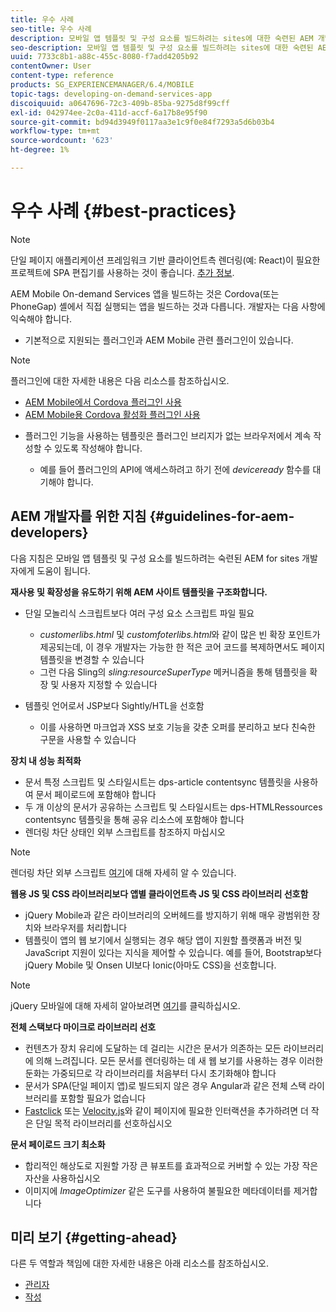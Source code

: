 ```yaml
---
title: 우수 사례
seo-title: 우수 사례
description: 모바일 앱 템플릿 및 구성 요소를 빌드하려는 sites에 대한 숙련된 AEM 개발자에게 도움이 되는 모범 사례 및 지침을 알려면 이 페이지를 따르십시오.
seo-description: 모바일 앱 템플릿 및 구성 요소를 빌드하려는 sites에 대한 숙련된 AEM 개발자에게 도움이 되는 모범 사례 및 지침을 알려면 이 페이지를 따르십시오.
uuid: 7733c8b1-a88c-455c-8080-f7add4205b92
contentOwner: User
content-type: reference
products: SG_EXPERIENCEMANAGER/6.4/MOBILE
topic-tags: developing-on-demand-services-app
discoiquuid: a0647696-72c3-409b-85ba-9275d8f99cff
exl-id: 042974ee-2c0a-411d-accf-6a17b8e95f90
source-git-commit: bd94d3949f0117aa3e1c9f0e84f7293a5d6b03b4
workflow-type: tm+mt
source-wordcount: '623'
ht-degree: 1%

---
```


# 우수 사례 {#best-practices}

>[!NOTE]
>
>단일 페이지 애플리케이션 프레임워크 기반 클라이언트측 렌더링(예: React)이 필요한 프로젝트에 SPA 편집기를 사용하는 것이 좋습니다. [추가 정보](/help/sites-developing/spa-overview.md).

AEM Mobile On-demand Services 앱을 빌드하는 것은 Cordova(또는 PhoneGap) 셸에서 직접 실행되는 앱을 빌드하는 것과 다릅니다. 개발자는 다음 사항에 익숙해야 합니다.

* 기본적으로 지원되는 플러그인과 AEM Mobile 관련 플러그인이 있습니다.

>[!NOTE]
>
>플러그인에 대한 자세한 내용은 다음 리소스를 참조하십시오.
>
>* [AEM Mobile에서 Cordova 플러그인 사용](https://helpx.adobe.com/digital-publishing-solution/help/cordova-api.html)
>* [AEM Mobile용 Cordova 활성화 플러그인 사용](https://helpx.adobe.com/digital-publishing-solution/help/app-runtime-api.html)

>



* 플러그인 기능을 사용하는 템플릿은 플러그인 브리지가 없는 브라우저에서 계속 작성할 수 있도록 작성해야 합니다.

   * 예를 들어 플러그인의 API에 액세스하려고 하기 전에 *deviceready* 함수를 대기해야 합니다.

## AEM 개발자를 위한 지침 {#guidelines-for-aem-developers}

다음 지침은 모바일 앱 템플릿 및 구성 요소를 빌드하려는 숙련된 AEM for sites 개발자에게 도움이 됩니다.

**재사용 및 확장성을 유도하기 위해 AEM 사이트 템플릿을 구조화합니다.**

* 단일 모놀리식 스크립트보다 여러 구성 요소 스크립트 파일 필요

   * *customerlibs.html* 및 *customfoterlibs.html*&#x200B;와 같이 많은 빈 확장 포인트가 제공되는데, 이 경우 개발자는 가능한 한 적은 코어 코드를 복제하면서도 페이지 템플릿을 변경할 수 있습니다
   * 그런 다음 Sling의 *sling:resourceSuperType* 메커니즘을 통해 템플릿을 확장 및 사용자 지정할 수 있습니다

* 템플릿 언어로서 JSP보다 Sightly/HTL을 선호함

   * 이를 사용하면 마크업과 XSS 보호 기능을 갖춘 오퍼를 분리하고 보다 친숙한 구문을 사용할 수 있습니다

**장치 내 성능 최적화**

* 문서 특정 스크립트 및 스타일시트는 dps-article contentsync 템플릿을 사용하여 문서 페이로드에 포함해야 합니다
* 두 개 이상의 문서가 공유하는 스크립트 및 스타일시트는 dps-HTMLRessources contentsync 템플릿을 통해 공유 리소스에 포함해야 합니다
* 렌더링 차단 상태인 외부 스크립트를 참조하지 마십시오

>[!NOTE]
>
>렌더링 차단 외부 스크립트 [여기](https://developers.google.com/speed/docs/insights/BlockingJS)에 대해 자세히 알 수 있습니다.

**웹용 JS 및 CSS 라이브러리보다 앱별 클라이언트측 JS 및 CSS 라이브러리 선호함**

* jQuery Mobile과 같은 라이브러리의 오버헤드를 방지하기 위해 매우 광범위한 장치와 브라우저를 처리합니다
* 템플릿이 앱의 웹 보기에서 실행되는 경우 해당 앱이 지원할 플랫폼과 버전 및 JavaScript 지원이 있다는 지식을 제어할 수 있습니다. 예를 들어, Bootstrap보다 jQuery Mobile 및 Onsen UI보다 Ionic(아마도 CSS)을 선호합니다.

>[!NOTE]
>
>jQuery 모바일에 대해 자세히 알아보려면 [여기](https://jquerymobile.com/browser-support/1.4/)를 클릭하십시오.

**전체 스택보다 마이크로 라이브러리 선호**

* 컨텐츠가 장치 유리에 도달하는 데 걸리는 시간은 문서가 의존하는 모든 라이브러리에 의해 느려집니다. 모든 문서를 렌더링하는 데 새 웹 보기를 사용하는 경우 이러한 둔화는 가중되므로 각 라이브러리를 처음부터 다시 초기화해야 합니다
* 문서가 SPA(단일 페이지 앱)로 빌드되지 않은 경우 Angular과 같은 전체 스택 라이브러리를 포함할 필요가 없습니다
* [Fastclick](https://github.com/ftlabs/fastclick) 또는 [Velocity.js](https://velocityjs.org)와 같이 페이지에 필요한 인터랙션을 추가하려면 더 작은 단일 목적 라이브러리를 선호하십시오

**문서 페이로드 크기 최소화**

* 합리적인 해상도로 지원할 가장 큰 뷰포트를 효과적으로 커버할 수 있는 가장 작은 자산을 사용하십시오
* 이미지에 *ImageOptimizer* 같은 도구를 사용하여 불필요한 메타데이터를 제거합니다

## 미리 보기 {#getting-ahead}

다른 두 역할과 책임에 대한 자세한 내용은 아래 리소스를 참조하십시오.

* [관리자](/help/mobile/aem-mobile.md)
* [작성](/help/mobile/aem-mobile-on-demand.md)
